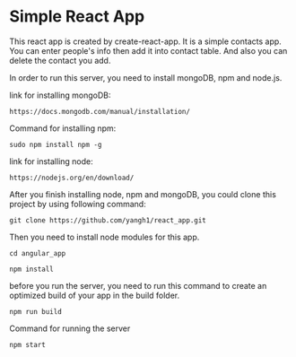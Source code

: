 # Simple React App


This react app is created by create-react-app. It is a simple contacts app. You can enter people's info then add it into contact 
table. And also you can delete the contact you add.

In order to run this server, you need to install mongoDB, npm and node.js.

link for installing mongoDB:

```
https://docs.mongodb.com/manual/installation/
```

Command for installing npm:

```
sudo npm install npm -g
```

link for installing node:

```
https://nodejs.org/en/download/
```

After you finish installing node, npm and mongoDB, you could clone this project by using following command:

```
git clone https://github.com/yangh1/react_app.git
```

Then you need to install node modules for this app.

```
cd angular_app

npm install
```

before you run the server, you need to run this command to create an optimized build of your app in the build folder.

```
npm run build
```

Command for running the server
```
npm start
```
